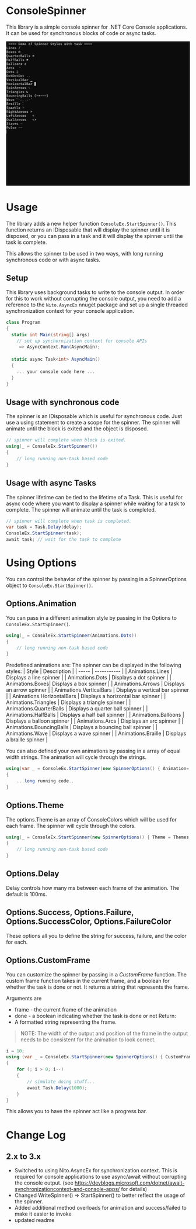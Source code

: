 ﻿# ConsoleSpinner
This library is a simple console spinner for .NET Core Console applications. It can be used for synchronous blocks of code or async tasks.  

![demo.gif](https://raw.githubusercontent.com/tomlm/ConsoleSpinner/main/demo.gif)

# Usage 
The library adds a new helper function ```ConsoleEx.StartSpinner()```.  This function returns an IDisposable that will display the spinner until it is disposed, 
or you can pass in a task and it will display the spinner until the task is complete.

This allows the spinner to be used in two ways, with long running synchronous code or with async tasks.

## Setup
This library uses background tasks to write to the console output. In order for this to work
without corrupting the console output, you need to add a reference to the ```Nito.AsyncEx``` nnuget package and set up a single threaded synchronization context for your console application.

```csharp
class Program
{
  static int Main(string[] args)
    // set up synchornization context for console APIs
     => AsyncContext.Run(AsyncMain);

  static async Task<int> AsyncMain()
  {
    ... your console code here ...
  }
}
```

## Usage with synchronous code
The spinner is an IDisposable which is useful for synchronous code. Just use a using statement to create a scope for the spinner. The spinner will animate until the block is exited and the object is disposed.

```csharp	
// spinner will complete when block is exited.
using(_ = ConsoleEx.StartSpinner())
{
	// long running non-task based code 
}
```

## Usage with async Tasks
The spinner lifetime can be tied to the lifetime of a Task. This is useful for async code where you want to display a spinner while waiting for a task to complete. The spinner will animate until the task is completed. 

```csharp
// spinner will complete when task is completed.
var task = Task.Delay(delay);
ConsoleEx.StartSpinner(task);
await task; // wait for the task to complete
```

# Using Options
You can control the behavior of the spinner by passing in a SpinnerOptions object to ```ConsoleEx.StartSpinner()```.    

## Options.Animation
You can pass in a different animation style by passing in the Options to ```ConsoleEx.StartSpinner()```.
```csharp	
using(_ = ConsoleEx.StartSpinner(Animations.Dots))
{
	// long running non-task based code 
}
```

Predefined animations are:
The spinner can be displayed in the following styles:
| Style | Description | 
| ----- | ----------- | 
| Animations.Lines | Displays a line spinner | 
| Animations.Dots | Displays a dot spinner | 
| Animations.Boxes| Displays a box spinner | 
| Animations.Arrows | Displays an arrow spinner | 
| Animations.VerticalBars | Displays a vertical bar spinner | 
| Animations.HorizontalBars | Displays a horizontal bar spinner | 
| Animations.Triangles | Displays a triangle spinner | 
| Animations.QuarterBalls | Displays a quarter ball spinner | 
| Animations.HalfBalls | Displays a half ball spinner | 
| Animations.Balloons | Displays a balloon spinner | 
| Animations.Arcs | Displays an arc spinner | 
| Animations.BouncingBalls | Displays a bouncing ball spinner | 
| Animations.Wave | Displays a wave spinner |
| Animations.Braille | Displays a braille spinner | 

You can also defined your own animations by passing in a array of equal width strings. The animation will cycle through the strings.  

```csharp
using(var _ = ConsoleEx.StartSpinner(new SpinnerOptions() { Animation= new [] { "`  ", "`` ", "```", " ``", "  `", "   "}))
{
	...long running code..
}
```


## Options.Theme
The options.Theme is an array of ConsoleColors which will be used for each frame.  The spinner will cycle through the colors.  
```csharp
using(_ = ConsoleEx.StartSpinner(new SpinnerOptions() { Theme = Themes.RedWhiteBlue }))
{
	// long running non-task based code 
}
```

## Options.Delay
Delay controls how many ms between each frame of the animation.  The default is 100ms.

## Options.Success, Options.Failure, Options.SuccessColor, Options.FailureColor
These options all you to define the string for success, failure, and the color for each.  


## Options.CustomFrame
You can customize the spinner by passing in a *CustomFrame* function. The custom frame function takes in the current frame, and a boolean for whether the task is done or not. 
It returns a string that represents the frame. 

Arguments are
* frame - the current frame of the animation
* done - a boolean indicating whether the task is done or not
Return:
* A formatted string representing the frame. 

> NOTE: The width of the output and position of the frame in the output needs to be consistent for the animation to look correct.

```csharp
i = 10;
using (var _ = ConsoleEx.StartSpinner(new SpinnerOptions() { CustomFrame: (frame, done) => $"{frame} Counter: {i} " }))
{
    for (; i > 0; i--)
    {
        // simulate doing stuff...
        await Task.Delay(1000);
    }
}
```

This allows you to have the spinner act like a progress bar.

# Change Log
## 2.x to 3.x
* Switched to using Nito.AsyncEx for synchronization context. This is required for console applications to use async/await without corrupting the console output. (see https://devblogs.microsoft.com/dotnet/await-synchronizationcontext-and-console-apps/ for details)
* Changed WriteSpinner() => StartSpinner() to better reflect the usage of the spinner.
* Added additional method overloads for animation and success/failed to make it easier to invoke 
* updated readme